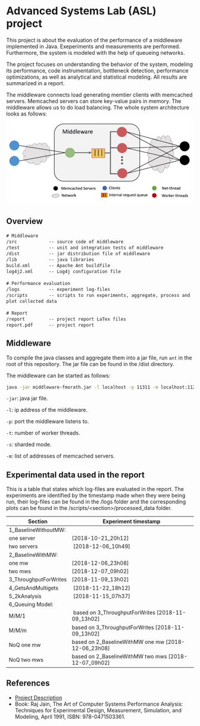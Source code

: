 # Advanced Systems Lab (ASL) project

This project is about the evaluation of the performance of a middleware implemented in Java. Exeperiments and measurements are performed. Furthermore, the system is modeled with the help of queueing networks.

The project focuses on understanding the behavior of the system, modeling its performance, code instrumentation, bottleneck detection, performance optimizations, as well as analytical and statistical modeling. All results are summarized in a report. 

The middleware connects load generating memtier clients with memcached servers. Memcached servers can store key-value pairs in memory. The middleware allows us to do load balancing. The whole system architecture looks as follows:
![alt text](/report/resources/overview.png)


## Overview 
```
# Middleware
/src            -- source code of middleware
/test           -- unit and integration tests of middleware         
/dist           -- jar distribution file of middleware
/lib            -- java libraries 
build.xml       -- Apache Ant buildfile
log4j2.xml      -- Log4j configuration file

# Performance evaluation
/logs           -- experiment log-files
/scripts        -- scripts to run experiments, aggregate, process and plot collected data

# Report
/report         -- project report LaTex files 
report.pdf      -- project report

```

## Middleware 
To compile the java classes and aggregate them into a jar file, run `ant` in the root of this repository. The jar file can be found in the /dist directory.

The middleware can be started as follows:
```sh
java -jar middleware-fmorath.jar -l localhost -p 11311 -m localhost:11211 -t 64 -s true
```
`-jar`: java jar file. 

`-l`: ip address of the middleware.

`-p`: port the middleware listens to.

`-t`: number of worker threads.

`-s`: sharded mode.

`-m`: list of addresses of memcached servers.

## Experimental data used in the report
This is a table that states which log-files are evaluated in the report. The experiments are identified by the timestamp made when they were being run, their log-files can be found in the /logs folder and the corresponding plots can be found in the /scripts/\<section\>/processed_data folder.

| Section | Experiment timestamp|
| ------------- | ------------- |
| 1_BaselineWithoutMW: |  |
| one server | [2018-10-21_20h12] |
| two servers | [2018-12-06_10h49] |
| 2_BaselineWithMW: | |
| one mw | [2018-12-06_23h08] |
| two mws | [2018-12-07_09h02] | 
| 3_ThroughputForWrites | [2018-11-09_13h02] |
| 4_GetsAndMultigets | [2018-11-22_18h12] | 
| 5_2kAnalysis | [2018-11-15_07h37] | 
| 6_Queuing Model: | | 
| M/M/1 | based on 3_ThroughputForWrites [2018-11-09_13h02] |
| M/M/m | based on 3_ThroughputForWrites [2018-11-09_13h02] |
| NoQ one mw | based on 2_BaselineWithMW one mw [2018-12-06_23h08] |    
| NoQ two mws | based on 2_BaselineWithMW two mws [2018-12-07_09h02] | 

## References
- [Project Description](/report/resources/project_description.pdf)
- Book: Raj Jain, The Art of Computer Systems Performance Analysis: Techniques for Experimental Design, Measurement, Simulation, and Modeling, April 1991, ISBN: 978-0471503361.
